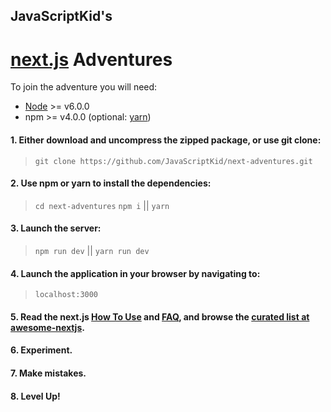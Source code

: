 ## JavaScriptKid's
# [next.js](https://github.com/zeit/next.js) Adventures

To join the adventure you will need:

*   [Node](https://nodejs.org) >= v6.0.0
*   npm >= v4.0.0 (optional: [yarn](https://yarnpkg.com))

#### 1. Either download and uncompress the zipped package, or use git clone:

>`git clone https://github.com/JavaScriptKid/next-adventures.git`

#### 2. Use npm or yarn to install the dependencies:

>`cd next-adventures`
>`npm i` || `yarn`

#### 3. Launch the server:

>`npm run dev` || `yarn run dev`

#### 4. Launch the application in your browser by navigating to:

>`localhost:3000`

#### 5. Read the next.js [How To Use](https://github.com/zeit/next.js#how-to-use) and [FAQ](https://github.com/zeit/next.js#faq), and browse the [curated list at awesome-nextjs](https://github.com/unicodeveloper/awesome-nextjs).

#### 6. Experiment.

#### 7. Make mistakes.

#### 8. Level Up!
